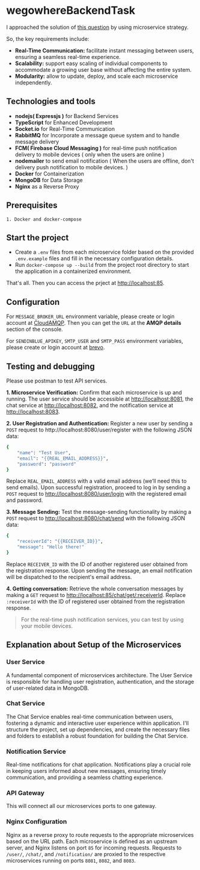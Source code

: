 # wegowhereBackendTask

I approached the solution of [this question](https://wegowhere.notion.site/Full-Stack-Task-e71d0a28cef944d8b46723623dabaa81) by using microservice strategy.

So, the key requirements include:
- **Real-Time Communication:** facilitate instant messaging between users, ensuring a seamless real-time experience.
- **Scalability:** support easy scaling of individual components to accommodate a growing user base without affecting the entire system.
- **Modularity:**  allow to update, deploy, and scale each microservice independently.

## Technologies and tools
- **nodejs( Expressjs )** for Backend Services
- **TypeScript** for Enhanced Development
- **Socket.io** for Real-Time Communication
- **RabbitMQ** for Incorporate a message queue system and to handle message delivery
- **FCM( Firebase Cloud Messaging )** for real-time push notification delivery to mobile devices ( only when the users are online )
- **nodemailer** to send email notification ( When the users are offline, don't delivery push notification to mobile devices. )
- **Docker** for Containerization
- **MongoDB** for Data Storage
- **Nginx** as a Reverse Proxy

## Prerequisites
    1. Docker and docker-compose

## Start the project
-  Create a `.env` files from each microservice folder based on the provided `.env.example` files and fill in the necessary configuration details.
- Run `docker-compose up --build` from the project root directory to start the application in a containerized environment.

That's all. Then you can access the prject at [http://localhost:85](http://localhost:85). 

## Configuration
For `MESSAGE_BROKER_URL` environment variable, please create or login account at [CloudAMQP](https://www.cloudamqp.com/). Then you can get the `URL` at the **AMQP details** section of the console.

For `SENDINBLUE_APIKEY`, `SMTP_USER` and `SMTP_PASS` environment variables, please create or login account at [brevo]().

## Testing and debugging
Please use postman to test API services.

**1. Microservice Verification:**  Confirm that each microservice is up and running. The user service should be accessible at [http://localhost:8081](http://localhost:8081), the chat service at [http://localhost:8082](http://localhost:8082/), and the notification service at [http://localhost:8083](http://localhost:8083/).

**2. User Registration and Authentication:** Register a new user by sending a `POST` request to http://localhost:8080/user/register with the following JSON data:
```sh
{
    "name": "Test User",
    "email": "{{REAL_EMAIL_ADDRESS}}",
    "password": "password"
}
```
Replace `REAL_EMAIL_ADDRESS` with a valid email address (we’ll need this to send emails). Upon successful registration, proceed to log in by sending a `POST` request to [http://localhost:8080/user/login](http://localhost:8080/user/login) with the registered email and password.

**3. Message Sending:** Test the message-sending functionality by making a `POST` request to [http://localhost:8080/chat/send](http://localhost:8080/chat/send) with the following JSON data:
```sh
{
    "receiverId": "{{RECEIVER_ID}}",
    "message": "Hello there!"
}
```
Replace `RECEIVER_ID` with the ID of another registered user obtained from the registration response. Upon sending the message, an email notification will be dispatched to the recipient's email address.

**4. Getting conversation:** Retrieve the whole conversation messages by making a `GET` request to [http://localhost:85/chat/get/:receiverId](http://localhost:85/chat/get/:receiverId). Replace `:receiverId` with the ID of  registered user obtained from the registration response.

> For the real-time push notification services, you can test by using your mobile devices.

## Explanation about Setup of the Microservices
### User Service
A fundamental component of microservices architecture. The User Service is responsible for handling user registration, authentication, and the storage of user-related data in MongoDB.
### Chat Service
The Chat Service enables real-time communication between users, fostering a dynamic and interactive user experience within application. I'll structure the project, set up dependencies, and create the necessary files and folders to establish a robust foundation for building the Chat Service.
### Notification Service
Real-time notifications for chat application. Notifications play a crucial role in keeping users informed about new messages, ensuring timely communication, and providing a seamless chatting experience.
### API Gateway
This will connect all our microservices ports to one gateway.
### Nginx Configuration
Nginx as a reverse proxy to route requests to the appropriate microservices based on the URL path. Each microservice is defined as an upstream server, and Nginx listens on port `85` for incoming requests. Requests to `/user/`, `/chat/`, and `/notification/` are proxied to the respective microservices running on ports `8081`, `8082`, and `8083`.


